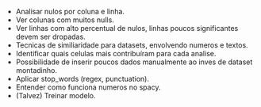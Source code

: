 - Analisar nulos por coluna e linha.
- Ver colunas com muitos nulls.
- Ver linhas com alto percentual de nulos, linhas poucos significantes devem ser dropadas.
- Tecnicas de similiaridade para datasets, envolvendo numeros e textos.
- Identificar quais celulas mais contribuíram para cada analise.
- Possibilidade de inserir poucos dados manualmente ao inves de dataset montadinho.
- Aplicar stop_words (regex, punctuation).
- Entender como funciona numeros no spacy.
- (Talvez) Treinar modelo.